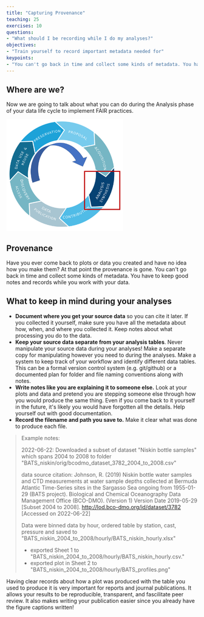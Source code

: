 ```yaml
---
title: "Capturing Provenance"
teaching: 25
exercises: 10
questions:
- "What should I be recording while I do my analyses?"
objectives:
- "Train yourself to record important metadata needed for"
keypoints:
- "You can't go back in time and collect some kinds of metadata. You have to keep good notes and records."
---
```


## Where are we?

Now we are going to talk about what you can do during the Analysis phase of your data life cycle to implement FAIR practices.

<img src="../fig/datalifecycle-analysis.png" alt="datalifecycle-analysis" style="zoom:30%;" />

## Provenance

Have you ever come back to plots or data you created and have no idea how you make them? At that point the provenance is gone.  You can't go back in time and collect some kinds of metadata. You have to keep good notes and records while you work with your data.

## What to keep in mind during your analyses

- **Document where you get your source data** so you can cite it later.  If you collected it yourself, make sure you have all the metadata about how, when, and where you collected it. Keep notes about what processing you do to the data. 
- **Keep your source data separate from your analysis tables**. Never manipulate your source data during your analyses! Make a separate copy for manipulating however you need to during the analyses. Make a system to keep track of your workflow and identify different data tables.  This can be a formal version control system (e.g. git/github) or a documented plan for folder and file naming conventions along with notes.
- **Write notes like you are explaining it to someone else.**  Look at your plots and data and pretend you are stepping someone else through how you would produce the same thing.  Even if you come back to it yourself in the future, it's likely you would have forgotten all the details. Help yourself out with good documentation.
- **Record the filename and path you save to.** Make it clear what was done to produce each file. 

> Example notes:
> 
> 2022-06-22: 
> Downloaded a subset of dataset "Niskin bottle samples" which spans 2004 to 2008 to folder "BATS_niskin/orig/bcodmo_dataset_3782_2004_to_2008.csv"
> 
> data source citation:
> Johnson, R. (2019) Niskin bottle water samples and CTD measurements at water sample depths collected at Bermuda Atlantic Time-Series sites in the Sargasso Sea ongoing from 1955-01-29 (BATS project). Biological and Chemical Oceanography Data Management Office (BCO-DMO). (Version 1) Version Date 2019-05-29 [Subset 2004 to 2008]. http://lod.bco-dmo.org/id/dataset/3782 [Accessed on 2022-06-22]
>
> Data were binned data by hour, ordered table by station, cast, pressure and saved to "BATS_niskin_2004_to_2008/hourly/BATS_niskin_hourly.xlsx" 
> * exported Sheet 1 to "BATS_niskin_2004_to_2008/hourly/BATS_niskin_hourly.csv." 
> * exported plot in Sheet 2 to "BATS_niskin_2004_to_2008/hourly/BATS_profiles.png"

Having clear records about how a plot was produced with the table you used to produce it is very important for reports and journal publications.  It allows your results to be reproducible, transparent, and fascilitate peer review. It also makes writing your publication easier since you already have the figure captions written!
